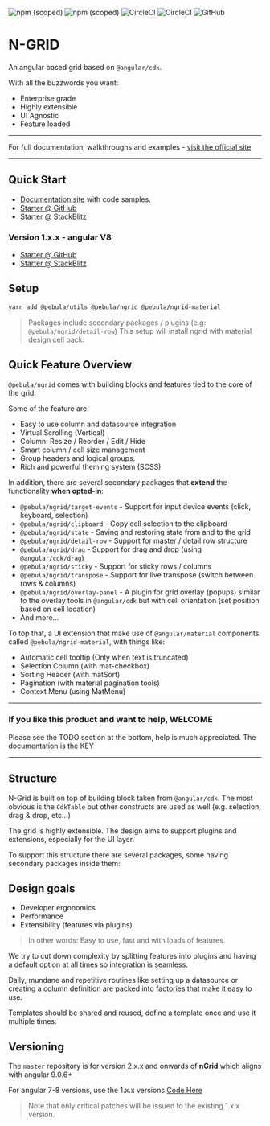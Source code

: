 ![npm (scoped)](https://img.shields.io/npm/v/@pebula/ngrid?label=ngrid&style=flat-square)
![npm (scoped)](https://img.shields.io/npm/v/@pebula/ngrid-material?label=ngrid-material&style=flat-square)
![CircleCI](https://img.shields.io/circleci/build/github/shlomiassaf/ngrid/master?style=flat-square&token=abc123def456)
![CircleCI](https://img.shields.io/circleci/build/github/shlomiassaf/ngrid-material-starter/master?style=flat-square&token=abc123def456&label=ngrid-material-starter)
![GitHub](https://img.shields.io/github/license/shlomiassaf/ngrid?style=flat-square)

# N-GRID

An angular based grid based on `@angular/cdk`.

With all the buzzwords you want:

- Enterprise grade
- Highly extensible
- UI Agnostic
- Feature loaded

---

For full documentation, walkthroughs and examples - [visit the official site](https://shlomiassaf.github.io/ngrid)

---

## Quick Start

- [Documentation site](https://shlomiassaf.github.io/ngrid) with code samples.
- [Starter @ GitHub](https://github.com/shlomiassaf/ngrid-material-starter)
- [Starter @ StackBlitz](https://stackblitz.com/edit/pebula-ngrid-starter-v9?file=app%2Fapp.component.ts)

### Version 1.x.x - angular V8

- [Starter @ GitHub](https://github.com/shlomiassaf/ngrid-material-starter/tree/v8)
- [Starter @ StackBlitz](https://stackblitz.com/edit/pebula-ngrid-starter?file=app%2Fapp.component.ts)

## Setup

```bash
yarn add @pebula/utils @pebula/ngrid @pebula/ngrid-material
```

> Packages include secondary packages / plugins (e.g: `@pebula/ngrid/detail-row`)
> This setup will install ngrid with material design cell pack.

## Quick Feature Overview

`@pebula/ngrid` comes with building blocks and features tied to the core of the grid.

Some of the feature are:

- Easy to use column and datasource integration
- Virtual Scrolling (Vertical)
- Column: Resize / Reorder / Edit / Hide
- Smart column / cell size management
- Group headers and logical groups.
- Rich and powerful theming system (SCSS)

In addition, there are several secondary packages that **extend** the functionality **when opted-in**:

- `@pebula/ngrid/target-events` - Support for input device events (click, keyboard, selection)
- `@pebula/ngrid/clipboard` - Copy cell selection to the clipboard
- `@pebula/ngrid/state` - Saving and restoring state from and to the grid
- `@pebula/ngrid/detail-row` - Support for master / detail row structure
- `@pebula/ngrid/drag` - Support for drag and drop (using `@angular/cdk/drag`)
- `@pebula/ngrid/sticky` - Support for sticky rows / columns
- `@pebula/ngrid/transpose` - Support for live transpose (switch between rows & columns)
- `@pebula/ngrid/overlay-panel` - A plugin for grid overlay (popups) similar to the overlay tools in `@angular/cdk` but with cell orientation (set position based on cell location)
- And more...

To top that, a UI extension that make use of `@angular/material` components called `@pebula/ngrid-material`, with things like:

- Automatic cell tooltip (Only when text is truncated)
- Selection Column (with mat-checkbox)
- Sorting Header (with matSort)
- Pagination (with material pagination tools)
- Context Menu (using MatMenu)

---

### If you like this product and want to help, WELCOME

Please see the TODO section at the bottom, help is much appreciated. The
documentation is the KEY

---

## Structure

N-Grid is built on top of building block taken from `@angular/cdk`. The most obvious is the `CdkTable` but other constructs are used as well (e.g. selection, drag & drop, etc...)

The grid is highly extensible. The design aims to support plugins and extensions, especially for the UI layer.

To support this structure there are several packages, some having secondary
packages inside them:

## Design goals

- Developer ergonomics
- Performance
- Extensibility (features via plugins)

> In other words: Easy to use, fast and with loads of features.

We try to cut down complexity by splitting features into plugins and having a default option at all times so integration is seamless.

Daily, mundane and repetitive routines like setting up a datasource or creating a column definition are packed into factories that make it easy to use.

Templates should be shared and reused, define a template once and use it multiple times.

## Versioning

The `master` repository is for version 2.x.x and onwards of **nGrid** which aligns with angular 9.0.6+

For angular 7-8 versions, use the 1.x.x versions [Code Here](https://github.com/shlomiassaf/ngrid/tree/1.x.x-(angular-v8))

> Note that only critical patches will be issued to the existing 1.x.x version.
